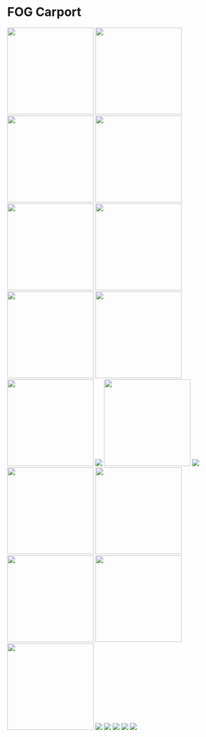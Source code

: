 # FOG Carport
<img src="documents/design/Admin Forside.png" width="200">
<img src="documents/design/Betaling - done.png" width="200">
<img src="documents/design/Change data.png" width="200">
<img src="documents/design/FAQ.png" width="200">
<img src="documents/design/Kontakt.png" width="200">
<img src="documents/design/Login.png" width="200">
<img src="documents/design/Loginpage.png" width="200">
<img src="documents/design/Om Os.png" width="200">
<img src="documents/design/Ordre bekræftelse - almost done.png" width="200">
<img src="documents/design/Profil.png" width=“200”>
<img src="documents/design/Se alle varer - done.png" width="200">
<img src="documents/design/Se alle kunders forespørgelser - done.png" width=“200”>
<img src="documents/design/Se alle sælger - done.png" width="200">
<img src="documents/design/Se alle varer - done.png" width="200">
<img src="documents/design/Sælger Forside.png" width="200">
<img src="documents/design/Tilføj ny sælger.png" width="200">
<img src="documents/design/Tilføj ny varer.png" width="200">
<img src="documents/design/customerviewrequestspage.png" width=“200”>
<img src="documents/design/kundeoversigt - done.png" width=“200”>
<img src="documents/design/registerpage.png" width=“200”>
<img src="documents/design/requestpage.png" width=“200”>
<img src="documents/design/requestsentpage.png" width=“200”>
